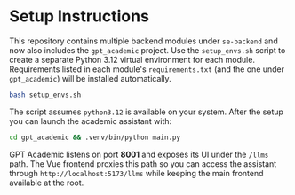 # Setup Instructions

This repository contains multiple backend modules under `se-backend` and
now also includes the `gpt_academic` project. Use the `setup_envs.sh`
script to create a separate Python 3.12 virtual environment for each
module. Requirements listed in each module's `requirements.txt` (and the
one under `gpt_academic`) will be installed automatically.

```bash
bash setup_envs.sh
```

The script assumes `python3.12` is available on your system. After the
setup you can launch the academic assistant with:

```bash
cd gpt_academic && .venv/bin/python main.py
```

GPT Academic listens on port **8001** and exposes its UI under the
`/llms` path. The Vue frontend proxies this path so you can access the
assistant through `http://localhost:5173/llms` while keeping the main
frontend available at the root.
